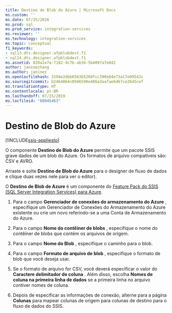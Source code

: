 ```yaml
---
title: Destino de Blob do Azure | Microsoft Docs
ms.custom: ''
ms.date: 07/25/2016
ms.prod: sql
ms.prod_service: integration-services
ms.reviewer: ''
ms.technology: integration-services
ms.topic: conceptual
f1_keywords:
- sql13.dts.designer.afpblobdest.f1
- sql14.dts.designer.afpblobdest.f1
ms.assetid: 820a1e7a-7182-4c7b-ab56-5b4097a7e042
author: janinezhang
ms.author: janinez
ms.openlocfilehash: 3194e2dbb6563b5260fcc390e84e73a17e09542c
ms.sourcegitcommit: b2464064c0566590e486a3aafae6d67ce2645cef
ms.translationtype: HT
ms.contentlocale: pt-BR
ms.lasthandoff: 07/15/2019
ms.locfileid: "68045463"
---
```

# <a name="azure-blob-destination"></a>Destino de Blob do Azure

[!INCLUDE[ssis-appliesto](../../includes/ssis-appliesto-ssvrpluslinux-asdb-asdw-xxx.md)]


 O componente **Destino de Blob do Azure** permite que um pacote SSIS grave dados de um blob do Azure. Os formatos de arquivo compatíveis são: CSV e AVRO. 
   
 Arraste e solte **Destino de Blob do Azure** para o designer de fluxo de dados e clique duas vezes nele para ver o editor).  
  
 O **Destino de Blob de Azure** é um componente do [Feature Pack do SSIS (SQL Server Integration Services) para Azure](../../integration-services/azure-feature-pack-for-integration-services-ssis.md).  
  
1.  Para o campo **Gerenciador de conexões do armazenamento do Azure** , especifique um Gerenciador de Conexões do Armazenamento do Azure existente ou crie um novo referindo-se a uma Conta de Armazenamento do Azure.  
  
2.  Para o campo **Nome do contêiner de blobs** , especifique o nome do contêiner de blobs que contém os arquivos de origem.  
  
3.  Para o campo **Nome do Blob** , especifique o caminho para o blob.  
  
4.  Para o campo **Formato de arquivo de blob** , especifique o formato de blob que você deseja usar.  
  
5.  Se o formato de arquivo for CSV, você deverá especificar o valor do **Caractere delimitador de coluna** . Além disso, escolha **Nomes de coluna na primeira linha de dados** se a primeira linha no arquivo contiver nomes de coluna.  
  
6.  Depois de especificar as informações de conexão, alterne para a página **Colunas** para mapear colunas de origem para colunas de destino para o fluxo de dados do SSIS.  
  
  
